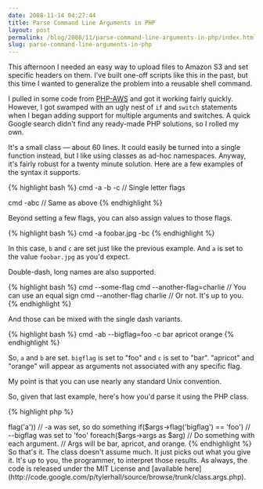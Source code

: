 ```yaml
---
date: 2008-11-14 04:27:44
title: Parse Command Line Arguments in PHP
layout: post
permalink: /blog/2008/11/parse-command-line-arguments-in-php/index.html
slug: parse-command-line-arguments-in-php
---
```

This afternoon I needed an easy way to upload files to Amazon S3 and set specific headers on them. I've built one-off scripts like this in the past, but this time I wanted to generalize the problem into a reusable shell command.

I pulled in some code from [PHP-AWS](http://code.google.com/p/php-aws/) and got it working fairly quickly. However, I got swamped with an ugly nest of `if` and `switch` statements when I began adding support for multiple arguments and switches. A quick Google search didn't find any ready-made PHP solutions, so I rolled my own.

It's a small class &mdash; about 60 lines. It could easily be turned into a single function instead, but I like using classes as ad-hoc namespaces. Anyway, it's fairly robust for a twenty minute solution. Here are a few examples of the syntax it supports.

{% highlight bash %}
cmd -a -b -c // Single letter flags

cmd -abc // Same as above
{% endhighlight %}

Beyond setting a few flags, you can also assign values to those flags.

{% highlight bash %}
cmd -a foobar.jpg -bc
{% endhighlight %}

In this case, `b` and `c` are set just like the previous example. And `a` is set to the value `foobar.jpg` as you'd expect.

Double-dash, long names are also supported.

{% highlight bash %}
cmd --some-flag
cmd --another-flag=charlie // You can use an equal sign
cmd --another-flag charlie // Or not. It's up to you.
{% endhighlight %}

And those can be mixed with the single dash variants.

{% highlight bash %}
cmd -ab --bigflag=foo -c bar apricot orange
{% endhighlight %}

So, `a` and `b` are set. `bigflag` is set to "foo" and `c` is set to "bar". "apricot" and "orange" will appear as arguments not associated with any specific flag.

My point is that you can use nearly any standard Unix convention.

So, given that last example, here's how you'd parse it using the PHP class.

{% highlight php %}
<?PHP
    $args = new Args();
    
    if($args->flag('a'))
        // -a was set, so do something
    
    if($args->flag('bigflag') == 'foo')
        // --bigflag was set to 'foo'
    
    foreach($args->args as $arg)
        // Do something with each argument.
        // Args will be bar, apricot, and orange.
{% endhighlight %}

So that's it. The class doesn't assume much. It just picks out what you give it. It's up to you, the programmer, to interpret those results.

As always, the code is released under the MIT License and [available here](http://code.google.com/p/tylerhall/source/browse/trunk/class.args.php).